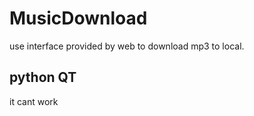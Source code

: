 # MusicDownload

use interface provided by web to download mp3 to local.

## python QT
it cant work
